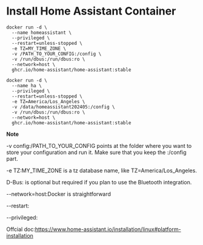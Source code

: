 # Install Home Assistant Container
~~~
docker run -d \
  --name homeassistant \
  --privileged \
  --restart=unless-stopped \
  -e TZ=MY_TIME_ZONE \
  -v /PATH_TO_YOUR_CONFIG:/config \
  -v /run/dbus:/run/dbus:ro \
  --network=host \
  ghcr.io/home-assistant/home-assistant:stable
~~~

~~~
docker run -d \
  --name ha \
  --privileged \
  --restart=unless-stopped \
  -e TZ=America/Los_Angeles \
  -v /data/homeassistant202405:/config \
  -v /run/dbus:/run/dbus:ro \
  --network=host \
  ghcr.io/home-assistant/home-assistant:stable
~~~

**Note**

-v config:/PATH_TO_YOUR_CONFIG points at the folder where you want to store your configuration and run it. Make sure that you keep the :/config part.

-e TZ:MY_TIME_ZONE is a tz database name, like TZ=America/Los_Angeles.

D-Bus: is optional but required if you plan to use the Bluetooth integration.

--network=host:Docker is straightforward

--restart:

--privileged:


Offcial doc:https://www.home-assistant.io/installation/linux#platform-installation